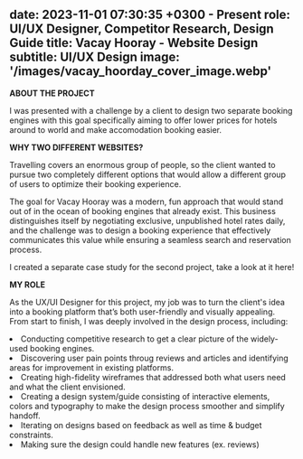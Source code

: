 
date: 2023-11-01 07:30:35 +0300 - Present
role:  UI/UX Designer, Competitor Research, Design Guide
title: Vacay Hooray - Website Design 
subtitle: UI/UX Design
image: '/images/vacay_hoorday_cover_image.webp'
---

__ABOUT THE PROJECT__

I was presented with a challenge by a client to design two separate booking engines with this goal specifically aiming to offer lower prices for hotels around to world and make accomodation booking easier. 


__WHY TWO DIFFERENT WEBSITES?__

Travelling covers an enormous group of people, so the client wanted to pursue two completely different options that would allow a different group of users to optimize their booking experience. 

The goal for Vacay Hooray was a modern, fun approach that would stand out of in the ocean of booking engines that already exist. This business distinguishes itself by negotiating exclusive, unpublished hotel rates daily, and the challenge was to design a booking experience that effectively communicates this value while ensuring a seamless search and reservation process.

I created a separate case study for the second project, take a look at it here!

__MY ROLE__

As the UX/UI Designer for this project, my job was to turn the client's idea into a booking platform that’s both user-friendly and visually appealing. From start to finish, I was deeply involved in the design process, including:

<li> Conducting competitive research to get a clear picture of the widely-used booking engines.</li>
<li> Discovering user pain points throug reviews and articles and identifying areas for improvement in existing platforms.</li>
<li> Creating high-fidelity wireframes that addressed both what users need and what the client envisioned.</li>
<li> Creating a design system/guide consisting of interactive elements, colors and typography to make the design process smoother and simplify handoff.</li>
<li> Iterating on designs based on feedback as well as time & budget constraints.</li>
<li> Making sure the design could handle new features (ex. reviews) </li>
